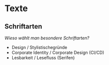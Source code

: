 # Texte

## Schriftarten

*Wieso wählt man besondere Schriftarten?*

- Design / Stylistischegründe
- Corporate Identity / Corporate Design (CI/CD)
- Lesbarkeit / Lesefluss (Serifen)

